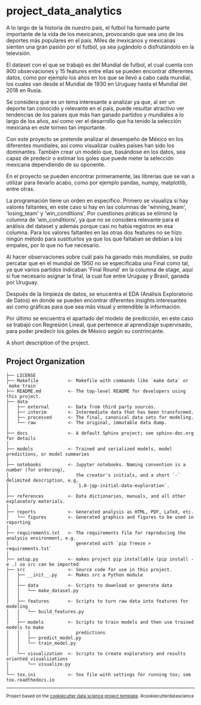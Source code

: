 project_data_analytics
==============================
A lo largo de la historia de nuestro país, el futbol ha formado parte importante de la vida de los mexicanos, provocando que sea uno de los deportes más populares en el país. 
Miles de mexicanos y mexicanas sienten una gran pasión por el futbol, ya sea jugándolo o disfrutándolo en la televisión. 

El dataset con el que se trabajó es del Mundial de futbol, el cual cuenta con 900 observaciones y 15 features entre ellas se pueden encontrar diferentes datos, como por ejemplo los años en los que se llevó a cabo cada mundial, los cuales van desde el Mundial de 1930 en Uruguay hasta el Mundial del 2018 en Rusia.

Se considera que es un tema interesante a analizar ya que, al ser un deporte tan conocido y relevante en el país, puede resultar atractivo ver tendencias de los países que más han ganado partidos y mundiales a lo largo de los años, así como ver el desarrollo que ha tenido la selección mexicana en este torneo tan importante.

Con este proyecto se pretende analizar el desempeño de México en los diferentes mundiales, así como visualizar cuáles países han sido los dominantes. También crear un modelo que, basándose en los datos, sea capaz de predecir o estimar los goles que puede meter la selección mexicana dependiendo de su oponente.

En el proyecto se pueden encontrar primeramente, las librerías que se van a utilizar para llevarlo acabo, como por ejemplo pandas, numpy, matplotlib, entre otras.

La programación tiene un orden en específico. Primero se visualiza si hay valores faltantes, en este caso sí hay en las columnas de 'winning_team', 'losing_team' y 'win_conditions'. Por cuestiones práticas se eliminó la columna de 'win_conditions', ya que no se considera relevante para el análisis del dataset y además porque casi no había registros en esa columna.
Para los valores faltantes en las otras dos features no se hizo ningún método para sustituirlos ya que los que faltaban se debían a los empates, por lo que no fue necesario.

Al hacer observaciones sobre cuál país ha ganado más mundiales, se pudo percatar que en el mundial de 1950 no se especificaba una Final como tal, ya que varios partidos indicaban 'Final Round' en la columna de stage, aquí sí fue necesario asignar la final, la cual fue entre Uruguay y Brasil, ganada por Uruguay.

Después de la limpieza de datos, se enucentra el EDA (Análisis Exploratorio de Datos) en donde se pueden encontrar diferentes insights interesantes así como gráficas para que sea más visual y entendible la información.

Por último se encuentra el apartado del modelo de predicción, en este caso se trabajó con Regresión Lineal, que pertenece al aprendizaje supervisado, para poder predecir los goles de México según su contrincante.


A short description of the project.

Project Organization
------------

    ├── LICENSE
    ├── Makefile           <- Makefile with commands like `make data` or `make train`
    ├── README.md          <- The top-level README for developers using this project.
    ├── data
    │   ├── external       <- Data from third party sources.
    │   ├── interim        <- Intermediate data that has been transformed.
    │   ├── processed      <- The final, canonical data sets for modeling.
    │   └── raw            <- The original, immutable data dump.
    │
    ├── docs               <- A default Sphinx project; see sphinx-doc.org for details
    │
    ├── models             <- Trained and serialized models, model predictions, or model summaries
    │
    ├── notebooks          <- Jupyter notebooks. Naming convention is a number (for ordering),
    │                         the creator's initials, and a short `-` delimited description, e.g.
    │                         `1.0-jqp-initial-data-exploration`.
    │
    ├── references         <- Data dictionaries, manuals, and all other explanatory materials.
    │
    ├── reports            <- Generated analysis as HTML, PDF, LaTeX, etc.
    │   └── figures        <- Generated graphics and figures to be used in reporting
    │
    ├── requirements.txt   <- The requirements file for reproducing the analysis environment, e.g.
    │                         generated with `pip freeze > requirements.txt`
    │
    ├── setup.py           <- makes project pip installable (pip install -e .) so src can be imported
    ├── src                <- Source code for use in this project.
    │   ├── __init__.py    <- Makes src a Python module
    │   │
    │   ├── data           <- Scripts to download or generate data
    │   │   └── make_dataset.py
    │   │
    │   ├── features       <- Scripts to turn raw data into features for modeling
    │   │   └── build_features.py
    │   │
    │   ├── models         <- Scripts to train models and then use trained models to make
    │   │   │                 predictions
    │   │   ├── predict_model.py
    │   │   └── train_model.py
    │   │
    │   └── visualization  <- Scripts to create exploratory and results oriented visualizations
    │       └── visualize.py
    │
    └── tox.ini            <- tox file with settings for running tox; see tox.readthedocs.io


--------

<p><small>Project based on the <a target="_blank" href="https://drivendata.github.io/cookiecutter-data-science/">cookiecutter data science project template</a>. #cookiecutterdatascience</small></p>
